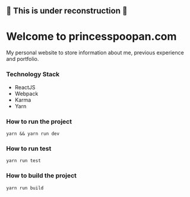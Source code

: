 ## :construction: This is under reconstruction :construction:

# Welcome to princesspoopan.com

  My personal website to store information about me, previous experience and portfolio.


### Technology Stack
* ReactJS
* Webpack
* Karma
* Yarn

### How to run the project
`yarn && yarn run dev`

### How to run test
`yarn run test`

### How to build the project
`yarn run build`


